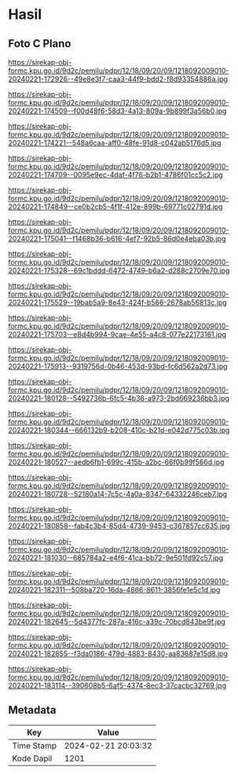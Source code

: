 # Hasil

## Foto C Plano

https://sirekap-obj-formc.kpu.go.id/9d2c/pemilu/pdpr/12/18/09/20/09/1218092009010-20240221-172926--49e8e3f7-caa3-44f9-bdd2-f8d93354886a.jpg

https://sirekap-obj-formc.kpu.go.id/9d2c/pemilu/pdpr/12/18/09/20/09/1218092009010-20240221-174509--f00d48f6-58d3-4a13-809a-9b899f3a56b0.jpg

https://sirekap-obj-formc.kpu.go.id/9d2c/pemilu/pdpr/12/18/09/20/09/1218092009010-20240221-174221--548a6caa-aff0-48fe-91d8-c042ab5176d5.jpg

https://sirekap-obj-formc.kpu.go.id/9d2c/pemilu/pdpr/12/18/09/20/09/1218092009010-20240221-174709--0095e9ec-4daf-4f76-b2b1-4786f01cc5c2.jpg

https://sirekap-obj-formc.kpu.go.id/9d2c/pemilu/pdpr/12/18/09/20/09/1218092009010-20240221-174849--ce0b2cb5-4f1f-412e-899b-69771c02791d.jpg

https://sirekap-obj-formc.kpu.go.id/9d2c/pemilu/pdpr/12/18/09/20/09/1218092009010-20240221-175041--f1468b36-b616-4ef7-92b5-86d0e4eba03b.jpg

https://sirekap-obj-formc.kpu.go.id/9d2c/pemilu/pdpr/12/18/09/20/09/1218092009010-20240221-175328--69c1bddd-6472-4749-b6a2-d288c2709e70.jpg

https://sirekap-obj-formc.kpu.go.id/9d2c/pemilu/pdpr/12/18/09/20/09/1218092009010-20240221-175529--19bab5a9-8e43-424f-b566-2678ab56813c.jpg

https://sirekap-obj-formc.kpu.go.id/9d2c/pemilu/pdpr/12/18/09/20/09/1218092009010-20240221-175703--e8d4b994-9cae-4e55-a4c8-077e22173161.jpg

https://sirekap-obj-formc.kpu.go.id/9d2c/pemilu/pdpr/12/18/09/20/09/1218092009010-20240221-175913--9319756d-0b46-453d-93bd-fc6d562a2d73.jpg

https://sirekap-obj-formc.kpu.go.id/9d2c/pemilu/pdpr/12/18/09/20/09/1218092009010-20240221-180128--5492736b-6fc5-4b36-a973-2bd669236bb3.jpg

https://sirekap-obj-formc.kpu.go.id/9d2c/pemilu/pdpr/12/18/09/20/09/1218092009010-20240221-180344--666132b9-b208-410c-b21d-e042d775c03b.jpg

https://sirekap-obj-formc.kpu.go.id/9d2c/pemilu/pdpr/12/18/09/20/09/1218092009010-20240221-180527--aedb6fb1-699c-415b-a2bc-66f0b99f566d.jpg

https://sirekap-obj-formc.kpu.go.id/9d2c/pemilu/pdpr/12/18/09/20/09/1218092009010-20240221-180728--52180a14-7c5c-4a0a-8347-64332246ceb7.jpg

https://sirekap-obj-formc.kpu.go.id/9d2c/pemilu/pdpr/12/18/09/20/09/1218092009010-20240221-180858--fab4c3b4-85d4-4739-9453-c367857cc635.jpg

https://sirekap-obj-formc.kpu.go.id/9d2c/pemilu/pdpr/12/18/09/20/09/1218092009010-20240221-181030--685784a2-e4f6-41ca-bb72-9e501fd92c57.jpg

https://sirekap-obj-formc.kpu.go.id/9d2c/pemilu/pdpr/12/18/09/20/09/1218092009010-20240221-182311--508ba720-16da-4866-8611-3856fe1e5c1d.jpg

https://sirekap-obj-formc.kpu.go.id/9d2c/pemilu/pdpr/12/18/09/20/09/1218092009010-20240221-182645--5d4377fc-287a-416c-a39c-70bcd843be9f.jpg

https://sirekap-obj-formc.kpu.go.id/9d2c/pemilu/pdpr/12/18/09/20/09/1218092009010-20240221-182855--f3da0186-479d-4883-8430-aa83687e15d8.jpg

https://sirekap-obj-formc.kpu.go.id/9d2c/pemilu/pdpr/12/18/09/20/09/1218092009010-20240221-183114--390608b5-6af5-4374-8ec3-37cacbc32769.jpg


## Metadata

| Key        | Value               |
| ---------- | ------------------- |
| Time Stamp | 2024-02-21 20:03:32 |
| Kode Dapil | 1201                |



